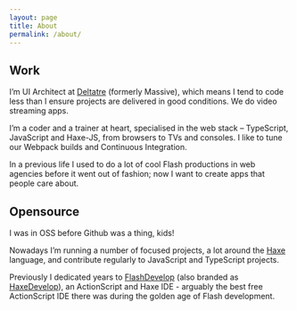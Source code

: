```yaml
---
layout: page
title: About
permalink: /about/
---
```


## Work

I’m UI Architect at [Deltatre](https://deltatre.com) (formerly Massive), which means I tend to code less than I ensure projects are delivered in good conditions. We do video streaming apps.

I’m a coder and a trainer at heart, specialised in the web stack – TypeScript, JavaScript and Haxe-JS, from browsers to TVs and consoles. I like to tune our Webpack builds and Continuous Integration.

In a previous life I used to do a lot of cool Flash productions in web agencies before it went out of fashion; now I want to create apps that people care about.

## Opensource

I was in OSS before Github was a thing, kids!

Nowadays I’m running a number of focused projects, a lot around the [Haxe](https://haxe.org) language, and contribute regularly to JavaScript and TypeScript projects.

Previously I dedicated years to [FlashDevelop](https://flashdevelop.org/) (also branded as [HaxeDevelop](https://haxedevelop.org/)), an ActionScript and Haxe IDE - arguably the best free ActionScript IDE there was during the golden age of Flash development.
